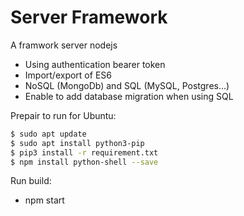 # Server Framework

A framwork server nodejs 

- Using authentication bearer token
- Import/export of ES6
- NoSQL (MongoDb) and SQL (MySQL, Postgres...)
- Enable to add database migration when using SQL

Prepair to run for Ubuntu:
```bash
$ sudo apt update
$ sudo apt install python3-pip
$ pip3 install -r requirement.txt
$ npm install python-shell --save
```
Run build:
- npm start

